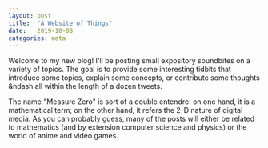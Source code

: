 ```yaml
---
layout: post
title:  "A Website of Things"
date:   2019-10-08
categories: meta
---
```

Welcome to my new blog! I'll be posting small expository soundbites on a variety of topics. The goal is to provide some interesting tidbits that introduce some topics, explain some concepts, or contribute some thoughts &ndash all within the length of a dozen tweets.

The name "Measure Zero" is sort of a double entendre: on one hand, it is a mathematical term; on the other hand, it refers the 2-D nature of digital media. As you can probably guess, many of the posts will either be related to mathematics (and by extension computer science and physics) or the world of anime and video games.
